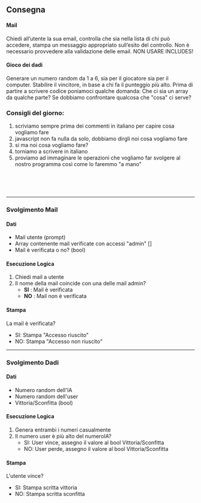 
## Consegna

#### Mail

Chiedi all’utente la sua email,
controlla che sia nella lista di chi può accedere,
stampa un messaggio appropriato sull’esito del controllo.
Non è necessario provvedere alla validazione delle email.
NON USARE INCLUDES!


#### Gioco dei dadi

Generare un numero random da 1 a 6, sia per il giocatore sia per il computer.
Stabilire il vincitore, in base a chi fa il punteggio più alto.
Prima di partire a scrivere codice poniamoci qualche domanda:
Che ci sia un array da qualche parte?
Se dobbiamo confrontare qualcosa che "cosa" ci serve?

### Consigli del giorno:

1. scriviamo sempre prima dei commenti in italiano per capire cosa vogliamo fare
2. javascript non fa nulla da solo, dobbiamo dirgli noi cosa vogliamo fare
3. si ma noi cosa vogliamo fare?
4. torniamo a scrivere in italiano
5. proviamo ad immaginare le operazioni che vogliamo far svolgere al nostro programma così come lo faremmo "a mano"
<br>
<br>
<br>

---

### Svolgimento Mail

#### Dati

+ Mail utente (prompt)
+ Array contenente mail verificate con accessi "admin" []
+ Mail è verificata o no? (bool)

#### Esecuzione Logica

1. Chiedi mail a utente
2. Il nome della mail coincide con una delle mail admin?
    + **SI** : Mail è verificata
    + **NO** :  Mail non è verificata

#### Stampa

La mail è verificata?
+ SI: Stampa "Accesso riuscito" 
+ NO: Stampa "Accesso non riuscito"

---

### Svolgimento Dadi

#### Dati

+ Numero random dell'IA
+ Numero random dell'user
+ Vittoria/Sconfitta (bool)

#### Esecuzione Logica

1. Genera entrambi i numeri casualmente
2. Il numero user è più alto del numeroIA?
    + SI: User vince, assegno il valore al bool Vittoria/Sconfitta
    + NO: User perde, assegno il valore al bool Vittoria/Sconfitta


#### Stampa

L'utente vince?
+ SI: Stampa scritta vittoria
+ NO: Stampa scritta sconfitta
